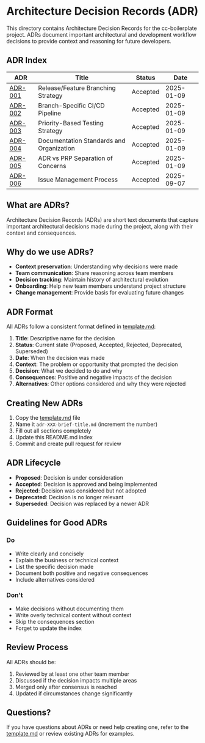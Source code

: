 # Architecture Decision Records (ADR)

This directory contains Architecture Decision Records for the cc-boilerplate project. ADRs document important architectural and development workflow decisions to provide context and reasoning for future developers.

## ADR Index

| ADR | Title | Status | Date |
|-----|-------|--------|------|
| [ADR-001](adr-001-branching-strategy.md) | Release/Feature Branching Strategy | Accepted | 2025-01-09 |
| [ADR-002](adr-002-cicd-pipeline.md) | Branch-Specific CI/CD Pipeline | Accepted | 2025-01-09 |
| [ADR-003](adr-003-testing-strategy.md) | Priority-Based Testing Strategy | Accepted | 2025-01-09 |
| [ADR-004](adr-004-documentation-standards.md) | Documentation Standards and Organization | Accepted | 2025-01-09 |
| [ADR-005](adr-005-adr-prp-separation.md) | ADR vs PRP Separation of Concerns | Accepted | 2025-01-09 |
| [ADR-006](adr-006-issue-management-process.md) | Issue Management Process | Accepted | 2025-09-07 |

## What are ADRs?

Architecture Decision Records (ADRs) are short text documents that capture important architectural decisions made during the project, along with their context and consequences.

## Why do we use ADRs?

- **Context preservation**: Understanding why decisions were made
- **Team communication**: Share reasoning across team members
- **Decision tracking**: Maintain history of architectural evolution
- **Onboarding**: Help new team members understand project structure
- **Change management**: Provide basis for evaluating future changes

## ADR Format

All ADRs follow a consistent format defined in [template.md](template.md):

1. **Title**: Descriptive name for the decision
2. **Status**: Current state (Proposed, Accepted, Rejected, Deprecated, Superseded)
3. **Date**: When the decision was made
4. **Context**: The problem or opportunity that prompted the decision
5. **Decision**: What we decided to do and why
6. **Consequences**: Positive and negative impacts of the decision
7. **Alternatives**: Other options considered and why they were rejected

## Creating New ADRs

1. Copy the [template.md](template.md) file
2. Name it `adr-XXX-brief-title.md` (increment the number)
3. Fill out all sections completely
4. Update this README.md index
5. Commit and create pull request for review

## ADR Lifecycle

- **Proposed**: Decision is under consideration
- **Accepted**: Decision is approved and being implemented
- **Rejected**: Decision was considered but not adopted
- **Deprecated**: Decision is no longer relevant
- **Superseded**: Decision was replaced by a newer ADR

## Guidelines for Good ADRs

### Do

- Write clearly and concisely
- Explain the business or technical context
- List the specific decision made
- Document both positive and negative consequences
- Include alternatives considered

### Don't

- Make decisions without documenting them
- Write overly technical content without context
- Skip the consequences section
- Forget to update the index

## Review Process

All ADRs should be:

1. Reviewed by at least one other team member
2. Discussed if the decision impacts multiple areas
3. Merged only after consensus is reached
4. Updated if circumstances change significantly

## Questions?

If you have questions about ADRs or need help creating one, refer to the [template.md](template.md) or review existing ADRs for examples.

